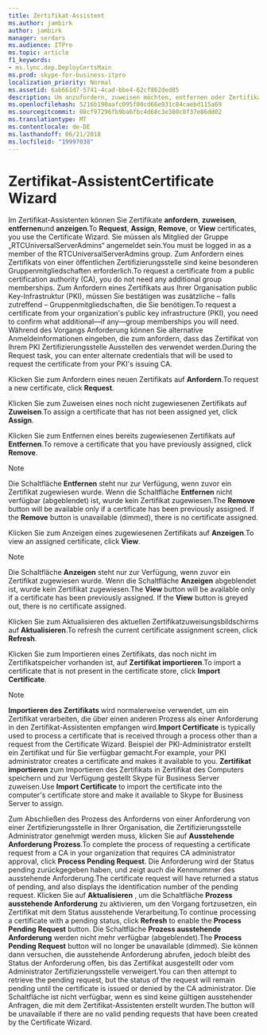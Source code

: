 ```yaml
---
title: Zertifikat-Assistent
ms.author: jambirk
author: jambirk
manager: serdars
ms.audience: ITPro
ms.topic: article
f1_keywords:
- ms.lync.dep.DeployCertsMain
ms.prod: skype-for-business-itpro
localization_priority: Normal
ms.assetid: 6ab661d7-5741-4cad-bbe4-62cf862ded85
description: Um anzufordern, zuweisen möchten, entfernen oder Zertifikate anzuzeigen, verwenden Sie den Zertifikat-Assistenten. Sie müssen als Mitglied der Gruppe „RTCUniversalServerAdmins“ angemeldet sein. Zum Anfordern eines Zertifikats von einer öffentlichen Zertifizierungsstelle sind keine besonderen Gruppenmitgliedschaften erforderlich. Zum Anfordern eines Zertifikats aus Ihrer Organisation public Key-Infrastruktur (PKI), müssen Sie bestätigen was zusätzliche – falls zutreffend – Gruppenmitgliedschaften, die Sie benötigen. Während des Vorgangs Anforderung können Sie alternative Anmeldeinformationen eingeben, die zum anfordern, dass das Zertifikat von Ihrem PKI Zertifizierungsstelle Ausstellen des verwendet werden.
ms.openlocfilehash: 5216b190aafc095f00cd66e931c84caebd115a69
ms.sourcegitcommit: 08cf97296fb9ba6fbc4d68c3e380c8f37e86dd02
ms.translationtype: MT
ms.contentlocale: de-DE
ms.lasthandoff: 06/21/2018
ms.locfileid: "19997038"
---
```

# <a name="certificate-wizard"></a><span data-ttu-id="2f821-107">Zertifikat-Assistent</span><span class="sxs-lookup"><span data-stu-id="2f821-107">Certificate Wizard</span></span>
 
<span data-ttu-id="2f821-108">Im Zertifikat-Assistenten können Sie Zertifikate **anfordern**, **zuweisen**, **entfernen**und **anzeigen**.</span><span class="sxs-lookup"><span data-stu-id="2f821-108">To **Request**, **Assign**, **Remove**, or **View** certificates, you use the Certificate Wizard.</span></span> <span data-ttu-id="2f821-109">Sie müssen als Mitglied der Gruppe „RTCUniversalServerAdmins“ angemeldet sein.</span><span class="sxs-lookup"><span data-stu-id="2f821-109">You must be logged in as a member of the RTCUniversalServerAdmins group.</span></span> <span data-ttu-id="2f821-110">Zum Anfordern eines Zertifikats von einer öffentlichen Zertifizierungsstelle sind keine besonderen Gruppenmitgliedschaften erforderlich.</span><span class="sxs-lookup"><span data-stu-id="2f821-110">To request a certificate from a public certification authority (CA), you do not need any additional group memberships.</span></span> <span data-ttu-id="2f821-111">Zum Anfordern eines Zertifikats aus Ihrer Organisation public Key-Infrastruktur (PKI), müssen Sie bestätigen was zusätzliche – falls zutreffend – Gruppenmitgliedschaften, die Sie benötigen.</span><span class="sxs-lookup"><span data-stu-id="2f821-111">To request a certificate from your organization's public key infrastructure (PKI), you need to confirm what additional—if any—group memberships you will need.</span></span> <span data-ttu-id="2f821-112">Während des Vorgangs Anforderung können Sie alternative Anmeldeinformationen eingeben, die zum anfordern, dass das Zertifikat von Ihrem PKI Zertifizierungsstelle Ausstellen des verwendet werden.</span><span class="sxs-lookup"><span data-stu-id="2f821-112">During the Request task, you can enter alternate credentials that will be used to request the certificate from your PKI's issuing CA.</span></span>
  
<span data-ttu-id="2f821-113">Klicken Sie zum Anfordern eines neuen Zertifikats auf **Anfordern**.</span><span class="sxs-lookup"><span data-stu-id="2f821-113">To request a new certificate, click **Request**.</span></span>
  
<span data-ttu-id="2f821-114">Klicken Sie zum Zuweisen eines noch nicht zugewiesenen Zertifikats auf **Zuweisen**.</span><span class="sxs-lookup"><span data-stu-id="2f821-114">To assign a certificate that has not been assigned yet, click **Assign**.</span></span>
  
<span data-ttu-id="2f821-115">Klicken Sie zum Entfernen eines bereits zugewiesenen Zertifikats auf **Entfernen**.</span><span class="sxs-lookup"><span data-stu-id="2f821-115">To remove a certificate that you have previously assigned, click **Remove**.</span></span>
  
> [!NOTE]
> <span data-ttu-id="2f821-p103">Die Schaltfläche **Entfernen** steht nur zur Verfügung, wenn zuvor ein Zertifikat zugewiesen wurde. Wenn die Schaltfläche **Entfernen** nicht verfügbar (abgeblendet) ist, wurde kein Zertifikat zugewiesen.</span><span class="sxs-lookup"><span data-stu-id="2f821-p103">The **Remove** button will be available only if a certificate has been previously assigned. If the **Remove** button is unavailable (dimmed), there is no certificate assigned.</span></span>
  
<span data-ttu-id="2f821-118">Klicken Sie zum Anzeigen eines zugewiesenen Zertifikats auf **Anzeigen**.</span><span class="sxs-lookup"><span data-stu-id="2f821-118">To view an assigned certificate, click **View**.</span></span>
  
> [!NOTE]
> <span data-ttu-id="2f821-p104">Die Schaltfläche **Anzeigen** steht nur zur Verfügung, wenn zuvor ein Zertifikat zugewiesen wurde. Wenn die Schaltfläche **Anzeigen** abgeblendet ist, wurde kein Zertifikat zugewiesen.</span><span class="sxs-lookup"><span data-stu-id="2f821-p104">The **View** button will be available only if a certificate has been previously assigned. If the **View** button is greyed out, there is no certificate assigned.</span></span>
  
<span data-ttu-id="2f821-121">Klicken Sie zum Aktualisieren des aktuellen Zertifikatzuweisungsbildschirms auf **Aktualisieren**.</span><span class="sxs-lookup"><span data-stu-id="2f821-121">To refresh the current certificate assignment screen, click **Refresh**.</span></span>
  
<span data-ttu-id="2f821-122">Klicken Sie zum Importieren eines Zertifikats, das noch nicht im Zertifikatspeicher vorhanden ist, auf **Zertifikat importieren**.</span><span class="sxs-lookup"><span data-stu-id="2f821-122">To import a certificate that is not present in the certificate store, click **Import Certificate**.</span></span>
  
> [!NOTE]
> <span data-ttu-id="2f821-123">**Importieren des Zertifikats** wird normalerweise verwendet, um ein Zertifikat verarbeiten, die über einen anderen Prozess als einer Anforderung in den Zertifikat-Assistenten empfangen wird.</span><span class="sxs-lookup"><span data-stu-id="2f821-123">**Import Certificate** is typically used to process a certificate that is received through a process other than a request from the Certificate Wizard.</span></span> <span data-ttu-id="2f821-124">Beispiel der PKI-Administrator erstellt ein Zertifikat und für Sie verfügbar gemacht.</span><span class="sxs-lookup"><span data-stu-id="2f821-124">For example, your PKI administrator creates a certificate and makes it available to you.</span></span> <span data-ttu-id="2f821-125">**Zertifikat importieren** zum Importieren des Zertifikats in Zertifikat des Computers speichern und zur Verfügung gestellt Skype für Business Server zuweisen.</span><span class="sxs-lookup"><span data-stu-id="2f821-125">Use **Import Certificate** to import the certificate into the computer's certificate store and make it available to Skype for Business Server to assign.</span></span>
  
<span data-ttu-id="2f821-126">Zum Abschließen des Prozess des Anforderns von einer Anforderung von einer Zertifizierungsstelle in Ihrer Organisation, die Zertifizierungsstelle Administrator genehmigt werden muss, klicken Sie auf **Ausstehende Anforderung Prozess**.</span><span class="sxs-lookup"><span data-stu-id="2f821-126">To complete the process of requesting a certificate request from a CA in your organization that requires CA administrator approval, click **Process Pending Request**.</span></span> <span data-ttu-id="2f821-127">Die Anforderung wird der Status pending zurückgegeben haben, und zeigt auch die Kennnummer des ausstehende Anforderung.</span><span class="sxs-lookup"><span data-stu-id="2f821-127">The certificate request will have returned a status of pending, and also displays the identification number of the pending request.</span></span> <span data-ttu-id="2f821-128">Klicken Sie auf **Aktualisieren** , um die Schaltfläche **Prozess ausstehende Anforderung** zu aktivieren, um den Vorgang fortzusetzen, ein Zertifikat mit dem Status ausstehende Verarbeitung.</span><span class="sxs-lookup"><span data-stu-id="2f821-128">To continue processing a certificate with a pending status, click **Refresh** to enable the **Process Pending Request** button.</span></span> <span data-ttu-id="2f821-129">Die Schaltfläche **Prozess ausstehende Anforderung** werden nicht mehr verfügbar (abgeblendet).</span><span class="sxs-lookup"><span data-stu-id="2f821-129">The **Process Pending Request** button will no longer be unavailable (dimmed).</span></span> <span data-ttu-id="2f821-130">Sie können dann versuchen, die ausstehende Anforderung abrufen, jedoch bleibt des Status der Anforderung offen, bis das Zertifikat ausgestellt oder vom Administrator Zertifizierungsstelle verweigert.</span><span class="sxs-lookup"><span data-stu-id="2f821-130">You can then attempt to retrieve the pending request, but the status of the request will remain pending until the certificate is issued or denied by the CA administrator.</span></span> <span data-ttu-id="2f821-131">Die Schaltfläche ist nicht verfügbar, wenn es sind keine gültigen ausstehender Anfragen, die mit dem Zertifikat-Assistenten erstellt wurden.</span><span class="sxs-lookup"><span data-stu-id="2f821-131">The button will be unavailable if there are no valid pending requests that have been created by the Certificate Wizard.</span></span>
  

